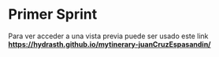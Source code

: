 # Primer Sprint	

Para ver acceder a una vista previa puede ser usado este link **https://hydrasth.github.io/mytinerary-juanCruzEspasandin/**

